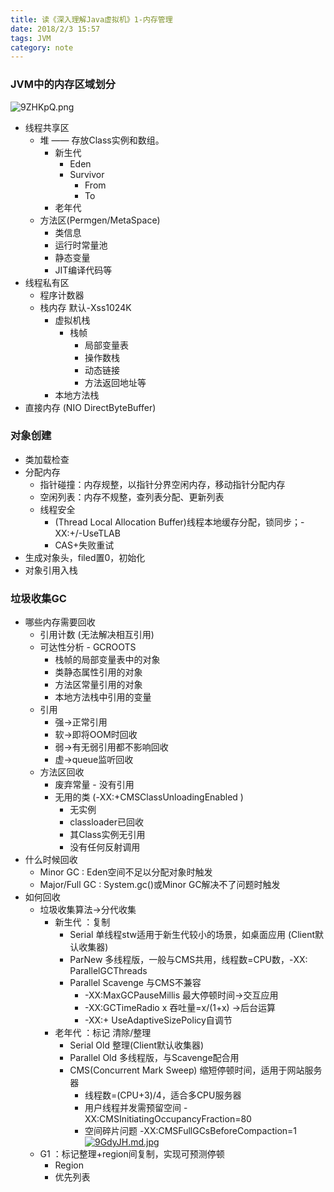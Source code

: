 ```yaml
---
title: 读《深入理解Java虚拟机》1-内存管理
date: 2018/2/3 15:57
tags: JVM 
category: note
---
```

### JVM中的内存区域划分
![9ZHKpQ.png](https://s1.ax1x.com/2018/02/03/9ZHKpQ.png)

- 线程共享区
  * 堆 —— 存放Class实例和数组。 
    * 新生代
      * Eden
      * Survivor
        * From
        * To
    * 老年代
  * 方法区(Permgen/MetaSpace)
    * 类信息
    * 运行时常量池
    * 静态变量
    * JIT编译代码等
- 线程私有区
  * 程序计数器
  * 栈内存  默认-Xss1024K
    * 虚拟机栈
      * 栈帧
        * 局部变量表
        * 操作数栈
        * 动态链接
        * 方法返回地址等
    * 本地方法栈
- 直接内存 (NIO DirectByteBuffer)

### 对象创建
- 类加载检查
- 分配内存
  * 指针碰撞：内存规整，以指针分界空闲内存，移动指针分配内存
  * 空闲列表：内存不规整，查列表分配、更新列表
  * 线程安全
    * (Thread Local Allocation Buffer)线程本地缓存分配，锁同步；-XX:+/-UseTLAB
    * CAS+失败重试
- 生成对象头，filed置0，<init>初始化
- 对象引用入栈

### 垃圾收集GC
- 哪些内存需要回收
  - 引用计数 (无法解决相互引用)
  - 可达性分析 - GCROOTS
    * 栈帧的局部变量表中的对象
    * 类静态属性引用的对象
    * 方法区常量引用的对象
    * 本地方法栈中引用的变量
  - 引用
    * 强->正常引用
    * 软->即将OOM时回收
    * 弱->有无弱引用都不影响回收
    * 虚->queue监听回收
  - 方法区回收
    * 废弃常量 - 没有引用
    * 无用的类 (-XX:+CMSClassUnloadingEnabled )
      * 无实例
      * classloader已回收
      * 其Class实例无引用
      * 没有任何反射调用
- 什么时候回收
  - Minor GC : Eden空间不足以分配对象时触发
  - Major/Full GC : System.gc()或Minor GC解决不了问题时触发
- 如何回收
  - 垃圾收集算法->分代收集
    * 新生代 ：复制
      * Serial 单线程stw适用于新生代较小的场景，如桌面应用 (Client默认收集器)
      * ParNew 多线程版，一般与CMS共用，线程数=CPU数，-XX: ParallelGCThreads
      * Parallel Scavenge 与CMS不兼容
        * -XX:MaxGCPauseMillis 最大停顿时间->交互应用
        * -XX:GCTimeRadio x 吞吐量=x/(1+x) ->后台运算
        * -XX:+ UseAdaptiveSizePolicy自调节      
    * 老年代 ：标记 清除/整理
      * Serial Old 整理(Client默认收集器)
      * Parallel Old 多线程版，与Scavenge配合用
      * CMS(Concurrent Mark Sweep) 缩短停顿时间，适用于网站服务器
        * 线程数=(CPU+3)/4，适合多CPU服务器
        * 用户线程并发需预留空间 -XX:CMSInitiatingOccupancyFraction=80
        * 空间碎片问题 -XX:CMSFullGCsBeforeCompaction=1  
        [![9GdyJH.md.jpg](https://s1.ax1x.com/2018/02/11/9GdyJH.md.jpg)](https://imgchr.com/i/9GdyJH)
  - G1 ：标记整理+region间复制，实现可预测停顿
    * Region 
    * 优先列表
        
